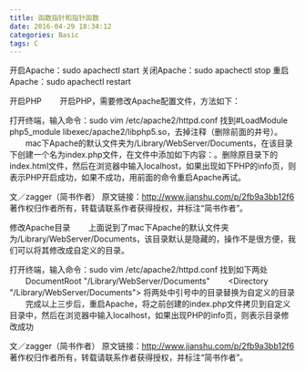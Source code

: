 ```yaml
---
title: 函数指针和指针函数
date: 2016-04-29 18:34:12
categories: Basic
tags: C
---
```


开启Apache：sudo apachectl start
关闭Apache：sudo apachectl stop
重启Apache：sudo apachectl restart



开启PHP
　　开启PHP，需要修改Apache配置文件，方法如下：

打开终端，输入命令：sudo vim /etc/apache2/httpd.conf
找到#LoadModule php5_module libexec/apache2/libphp5.so，去掉注释（删除前面的井号）。
　　mac下Apache的默认文件夹为/Library/WebServer/Documents，在该目录下创建一个名为index.php文件，在文件中添加如下内容：<?php phpinfo(); ?>。删除原目录下的index.html文件，然后在浏览器中输入localhost，如果出现如下PHP的info页，则表示PHP开启成功，如果不成功，用前面的命令重启Apache再试。

文／zagger（简书作者）
原文链接：http://www.jianshu.com/p/2fb9a3bb12f6
著作权归作者所有，转载请联系作者获得授权，并标注“简书作者”。




修改Apache目录
　　上面说到了mac下Apache的默认文件夹为/Library/WebServer/Documents，该目录默认是隐藏的，操作不是很方便，我们可以将其修改成自定义的目录。

打开终端，输入命令：sudo vim /etc/apache2/httpd.conf
找到如下两处
　　DocumentRoot "/Library/WebServer/Documents"
　　<Directory "/Library/WebServer/Documents">
将两处中引号中的目录替换为自定义的目录
　　完成以上三步后，重启Apache，将之前创建的index.php文件拷贝到自定义目录中，然后在浏览器中输入localhost，如果出现PHP的info页，则表示目录修改成功

文／zagger（简书作者）
原文链接：http://www.jianshu.com/p/2fb9a3bb12f6
著作权归作者所有，转载请联系作者获得授权，并标注“简书作者”。
